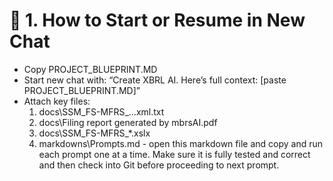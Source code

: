 # 🔁 1. How to Start or Resume in New Chat
- Copy PROJECT_BLUEPRINT.MD
- Start new chat with:
“Create XBRL AI. Here’s full context: [paste PROJECT_BLUEPRINT.MD]” 
- Attach key files:
    1. docs\SSM_FS-MFRS_...xml.txt
    2. docs\Filing report generated by mbrsAI.pdf 
    3. docs\SSM_FS-MFRS_*.xslx
    4. markdowns\Prompts.md - open this markdown file and copy and run each prompt one at a time. Make sure it is fully tested and correct and then check into Git before proceeding to next prompt. 


    


